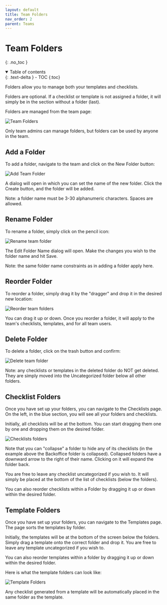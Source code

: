 ```yaml
---
layout: default
title: Team Folders
nav_order: 2
parent: Teams
---
```


# Team Folders

{: .no_toc }

<details open markdown="block">
  <summary>
    Table of contents
  </summary>
  {: .text-delta }
- TOC
{:toc}
</details>

Folders allow you to manage both your templates and checklists.

Folders are optional. If a checklist or template is not assigned a folder, it will simply be in the section without a folder (last).

Folders are managed from the team page:

![Team Folders](/assets/images/teams/folders.png)

Only team admins can manage folders, but folders can be used by anyone in the team.

## Add a Folder

To add a folder, navigate to the team and click on the New Folder button:

![Add Team Folder](/assets/images/teams/folders-add.png)

A dialog will open in which you can set the name of the new folder. Click the Create button, and the folder will be added.

Note: a folder name must be 3-30 alphanumeric characters. Spaces are allowed.

## Rename Folder

To rename a folder, simply click on the pencil icon:

![Rename team folder](/assets/images/teams/folders-rename.png)

The Edit Folder Name dialog will open. Make the changes you wish to the folder name and hit Save.

Note: the same folder name constraints as in adding a folder apply here.

## Reorder Folder

To reorder a folder, simply drag it by the "dragger" and drop it in the desired new location:

![Reorder team folders](/assets/images/teams/folders-reorder.png)

You can drag it up or down. Once you reorder a folder, it will apply to the team's checklists, templates, and for all team users.

## Delete Folder

To delete a folder, click on the trash button and confirm:

![Delete team folder](/assets/images/teams/folders-delete.png)

Note: any checklists or templates in the deleted folder do NOT get deleted. They are simply moved into the Uncategorized folder below all other folders.

## Checklist Folders

Once you have set up your folders, you can navigate to the Checklists page. On the left, in the blue section, you will see all your folders and checklists.

Initially, all checklists will be at the bottom. You can start dragging them one by one and dropping them on the desired folder.

![Checklists folders](/assets/images/teams/folders-checklists.png)

Note that you can "collapse" a folder to hide any of its checklists (in the example above the Backoffice folder is collapsed). Collapsed folders have a downward arrow to the right of their name. Clicking on it will expand the folder back.

You are free to leave any checklist uncategorized if you wish to. It will simply be placed at the bottom of the list of checklists (below the folders).

You can also reorder checklists within a Folder by dragging it up or down within the desired folder.

## Template Folders

Once you have set up your folders, you can navigate to the Templates page. The page sorts the templates by folder.

Initially, the templates will be at the bottom of the screen below the folders. Simply drag a template onto the correct folder and drop it. You are free to leave any template uncategorized if you wish to.

You can also reorder templates within a folder by dragging it up or down within the desired folder.

Here is what the template folders can look like:

![Template Folders](/assets/images/teams/folders-templates.png)

Any checklist generated from a template will be automatically placed in the same folder as the template.
